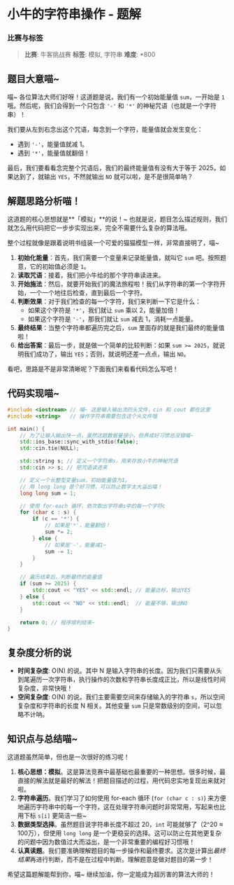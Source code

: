# 小牛的字符串操作 - 题解

### 比赛与标签
> **比赛**: 牛客挑战赛
> **标签**: 模拟, 字符串
> **难度**: *800

## 题目大意喵~
喵~ 各位算法大师们好呀！这道题是说，我们有一个初始能量值 `sum`，一开始是 `1` 哦。然后呢，我们会得到一个只包含 `'-'` 和 `'*'` 的神秘咒语（也就是一个字符串）！

我们要从左到右念出这个咒语，每念到一个字符，能量值就会发生变化：
- 遇到 `'-'`，能量值就减 1。
- 遇到 `'*'`，能量值就翻倍！

最后，我们要看看念完整个咒语后，我们的最终能量值有没有大于等于 2025。如果达到了，就输出 `YES`，不然就输出 `NO` 就可以啦，是不是很简单呐？

## 解题思路分析喵！
这道题的核心思想就是**「模拟」**的说！~ 也就是说，题目怎么描述规则，我们就怎么用代码把它一步步实现出来，完全不需要什么复杂的算法哦。

整个过程就像是跟着说明书组装一个可爱的猫猫模型一样，非常直接明了，喵~

1.  **初始化能量**：首先，我们需要一个变量来记录能量值，就叫它 `sum` 吧。按照题意，它的初始值必须是 `1`。
2.  **读取咒语**：接着，我们把小牛给的那个字符串读进来。
3.  **开始施法**：然后，就要开始我们的魔法旅程啦！我们从字符串的第一个字符开始，一个一个地往后检查，直到最后一个字符。
4.  **判断效果**：对于我们检查的每一个字符，我们来判断一下它是什么：
    *   如果这个字符是 `'*'`，我们就让 `sum` 乘以 2，能量加倍！
    *   如果这个字符是 `'-'`，那我们就让 `sum` 减去 1，消耗一点能量。
5.  **最终结果**：当整个字符串都遍历完之后，`sum` 里面存的就是我们最终的能量值啦！
6.  **给出答案**：最后一步，就是做一个简单的比较判断：如果 `sum >= 2025`，就说明我们成功了，输出 `YES`；否则，就说明还差一点点，输出 `NO`。

看吧，思路是不是非常清晰呢？下面我们来看看代码怎么写吧！

## 代码实现喵~
```cpp
#include <iostream> // 喵~ 这是输入输出流的头文件，cin 和 cout 都在这里
#include <string>   // 操作字符串需要包含这个头文件哦

int main() {
    // 为了让输入输出快一点，虽然这题数据量很小，但养成好习惯总没错喵~
    std::ios_base::sync_with_stdio(false);
    std::cin.tie(NULL);

    std::string s; // 定义一个字符串s，用来存放小牛的神秘咒语
    std::cin >> s; // 把咒语读进来

    // 定义一个长整型变量sum，初始能量值为1。
    // 用 long long 是个好习惯，可以防止数字太大溢出喵！
    long long sum = 1; 

    // 使用 for-each 循环，依次取出字符串s中的每一个字符c
    for (char c : s) {
        if (c == '*') {
            // 如果是'*'，能量翻倍！
            sum *= 2;
        } else {
            // 如果是'-'，能量减1~
            sum -= 1;
        }
    }

    // 遍历结束后，判断最终的能量值
    if (sum >= 2025) {
        std::cout << "YES" << std::endl; // 能量达标，输出YES
    } else {
        std::cout << "NO" << std::endl;  // 能量不够，输出NO
    }

    return 0; // 程序顺利结束~
}
```

## 复杂度分析的说
- **时间复杂度**: O(N) 的说。其中 N 是输入字符串的长度。因为我们只需要从头到尾遍历一次字符串，执行操作的次数和字符串长度成正比，所以是线性时间复杂度，非常快哦！
- **空间复杂度**: O(N) 的说。我们主要需要空间来存储输入的字符串 `s`，所以空间复杂度和字符串的长度 N 相关。其他变量 `sum` 只是常数级别的空间，可以忽略不计呐。

## 知识点与总结喵~
这道题虽然简单，但也是一次很好的练习呢！

1.  **核心思想：模拟**。这是算法竞赛中最基础也最重要的一种思想。很多时候，最直接的解法就是最好的解法！把题目描述的过程，用代码忠实地复现出来就对啦。
2.  **字符串遍历**。我们学习了如何使用 for-each 循环 (`for (char c : s)`) 来方便地遍历字符串中的每一个字符，这在处理字符串问题时非常常用，写起来也比用下标 `s[i]` 更简洁一些~
3.  **数据类型选择**。虽然题目说字符串长度不超过 20，`int` 可能就够了（2^20 ≈ 100万），但使用 `long long` 是一个更稳妥的选择。这可以防止在其他更复杂的问题中因为数值过大而溢出，是一个非常重要的编程好习惯哦！
4.  **认真读题**。我们要准确理解题目的每一步操作和最终要求。这次是计算出*最终结果*再进行判断，而不是在过程中判断。理解题意是做对题目的第一步！

希望这篇题解能帮到你，喵~ 继续加油，你一定能成为超厉害的算法大师的！